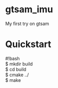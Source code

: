 # gtsam_imu
My first try on gtsam

# Quickstart
  #!bash  
  $ mkdir build  
  $ cd build  
  $ cmake ../  
  $ make  
  
